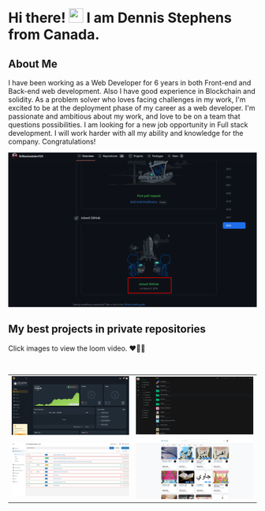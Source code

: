 # Hi there! <img src="https://media.giphy.com/media/hvRJCLFzcasrR4ia7z/giphy.gif" width="29px" height="29px"> I am Dennis Stephens from Canada.

##  About Me

I have been working as a Web Developer for 6 years in both Front-end and Back-end web
development. Also I have good experience in Blockchain and solidity.
As a problem solver who loves facing challenges in my work, I'm excited to be at the deployment
phase of my career as a web developer. I'm passionate and ambitious about my work, and love to
be on a team that questions possibilities. I am looking for a new job opportunity in Full stack
development. I will work harder with all my ability and knowledge for the company.
Congratulations!

<img src="./github.png" alt="github" />
<br>

##  My best projects in private repositories
<p>Click images to view the loom video. ❤💚💙 </p>
<br>
<table>
  <tr>
    <td><a target="_blank" href="https://www.loom.com/share/28eb3f68d9344ec084d29f2e653b3fc0" rel="noopener noreferrer"><img  src="./cryptitan.live.png" alt="dreamboat999" width="100%" /></a></td>
    <td><a  target="_blank" href="https://www.loom.com/share/fc577d4a3518404888d4c9c8e98d02fc" rel="noopener noreferrer"><img  src="./filemanager.png" alt="dreamboat999" width="100%" /></a></td>
  </tr>
  <tr>
    <td><a  target="_blank" href="https://www.loom.com/share/1566ced838114e17b5a227ada682d9e9" rel="noopener noreferrer"><img src="./RealTimefeedback.jpg" alt="dreamboat999" width="100%"  /></a></td>
    <td><a  target="_blank" href="https://www.loom.com/share/a5f5773e824548a38729a5678d5ffe10" rel="noopener noreferrer"><img  src="./talaqqi.png" alt="dreamboat999" width="100%" /></a></td>
  </tr>
  
  
  
  
</table>





